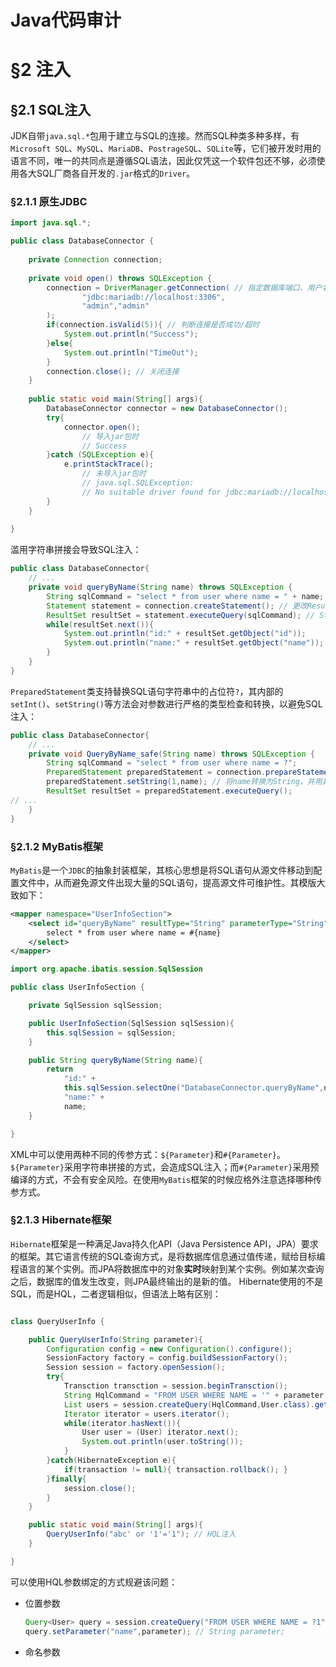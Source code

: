 # Java代码审计
# §2 注入
## §2.1 SQL注入
JDK自带`java.sql.*`包用于建立与SQL的连接。然而SQL种类多种多样，有`Microsoft SQL`、`MySQL`、`MariaDB`、`PostrageSQL`、`SQLite`等，它们被开发时用的语言不同，唯一的共同点是遵循SQL语法，因此仅凭这一个软件包还不够，必须使用各大SQL厂商各自开发的`.jar`格式的`Driver`。
### §2.1.1 原生JDBC
```Java
import java.sql.*;  

public class DatabaseConnector {  
    
    private Connection connection; 
     
    private void open() throws SQLException {  
        connection = DriverManager.getConnection( // 指定数据库端口、用户名、密码
                "jdbc:mariadb://localhost:3306",  
                "admin","admin"  
        );
        if(connection.isValid(5)){ // 判断连接是否成功/超时
            System.out.println("Success");  
        }else{  
            System.out.println("TimeOut");  
        }
        connection.close(); // 关闭连接
    }
    
    public static void main(String[] args){  
        DatabaseConnector connector = new DatabaseConnector();  
        try{  
            connector.open();
	            // 导入jar包时
	            // Success
        }catch (SQLException e){  
            e.printStackTrace();
	            // 未导入jar包时
	            // java.sql.SQLException:
	            // No suitable driver found for jdbc:mariadb://localhost:3306
        }  
    }  
    
}
```
滥用字符串拼接会导致SQL注入：
```java
public class DatabaseConnector{
    // ...
	private void queryByName(String name) throws SQLException {  
	    String sqlCommand = "select * from user where name = " + name;  
	    Statement statement = connection.createStatement(); // 更改ResultSet的特性  
	    ResultSet resultSet = statement.executeQuery(sqlCommand); // Statement实例只能使用一次，生成一个ResultSet实例
	    while(resultSet.next()){  
	        System.out.println("id:" + resultSet.getObject("id"));  
	        System.out.println("name:" + resultSet.getObject("name"));  
	    }  
	}
}
```
`PreparedStatement`类支持替换SQL语句字符串中的占位符`?`，其内部的`setInt()`、`setString()`等方法会对参数进行严格的类型检查和转换，以避免SQL注入：
```java
public class DatabaseConnector{
	// ...
	private void QueryByName_safe(String name) throws SQLException {
		String sqlCommand = "select * from user where name = ?";  
		PreparedStatement preparedStatement = connection.prepareStatement(sqlCommand); // PreparedStatement实例可重复使用，批量生成ResultSet实例
		preparedStatement.setString(1,name); // 将name转换为String，并用其替换第一个占位符
		ResultSet resultSet = preparedStatement.executeQuery();  
// ...
	}
}
```
### §2.1.2 MyBatis框架
`MyBatis`是一个`JDBC`的抽象封装框架，其核心思想是将SQL语句从源文件移动到配置文件中，从而避免源文件出现大量的SQL语句，提高源文件可维护性。其模版大致如下：
```xml
<mapper namespace="UserInfoSection">
	<select id="queryByName" resultType="String" parameterType="String">
		select * from user where name = #{name}
	</select>
</mapper>
```
```java
import org.apache.ibatis.session.SqlSession

public class UserInfoSection {

	private SqlSession sqlSession;

	public UserInfoSection(SqlSession sqlSession){
		this.sqlSession = sqlSession;
	}

	public String queryByName(String name){
		return 
			"id:" +
			this.sqlSession.selectOne("DatabaseConnector.queryByName",name) +
			"name:" +
			name;
	}

}
```
XML中可以使用两种不同的传参方式：`${Parameter}`和`#{Parameter}`。`${Parameter}`采用字符串拼接的方式，会造成SQL注入；而`#{Parameter}`采用预编译的方式，不会有安全风险。在使用`MyBatis`框架的时候应格外注意选择哪种传参方式。
### §2.1.3 Hibernate框架
`Hibernate`框架是一种满足Java持久化API（Java Persistence API，JPA）要求的框架。其它语言传统的SQL查询方式，是将数据库信息通过值传递，赋给目标编程语言的某个实例。而JPA将数据库中的对象**实时**映射到某个实例。例如某次查询之后，数据库的值发生改变，则JPA最终输出的是新的值。
Hibernate使用的不是SQL，而是HQL，二者逻辑相似，但语法上略有区别：
```java

class QueryUserInfo {

	public QueryUserInfo(String parameter){
		Configuration config = new Configuration().configure();
		SessionFactory factory = config.buildSessionFactory();
		Session session = factory.openSession();
		try{
			Transction transction = session.beginTransction();
			String HqlCommand = "FROM USER WHERE NAME = '" + parameter + "'";
			List users = session.createQuery(HqlCommand,User.class).getResultList();
			Iterator iterator = users.iterator();
			while(iterator.hasNext()){
				User user = (User) iterator.next();
				System.out.println(user.toString());
			}
		}catch(HibernateException e){
			if(transaction != null){ transaction.rollback(); }
		}finally{
			session.close();
		}
	}

	public static void main(String[] args){
		QueryUserInfo("abc' or '1'='1"); // HQL注入
	}

}
```
可以使用HQL参数绑定的方式规避该问题：
+ 位置参数
  ```java
  Query<User> query = session.createQuery("FROM USER WHERE NAME = ?1",User.class);
  query.setParameter("name",parameter); // String parameter;
  ```
+ 命名参数